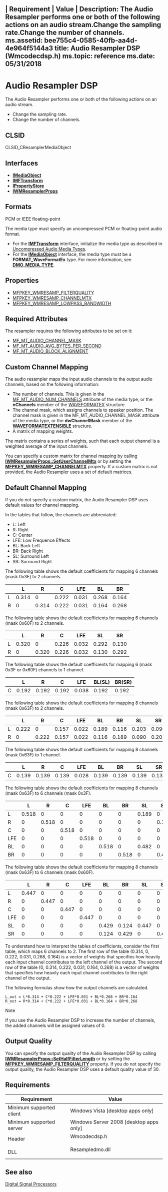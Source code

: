 | Requirement | Value |
Description: The Audio Resampler performs one or both of the following actions on an audio stream.Change the sampling rate.Change the number of channels.
ms.assetid: bee755c4-0585-40fb-aa4d-4e964f5144a3
title: Audio Resampler DSP (Wmcodecdsp.h)
ms.topic: reference
ms.date: 05/31/2018
---

# Audio Resampler DSP

The Audio Resampler performs one or both of the following actions on an audio stream.

-   Change the sampling rate.
-   Change the number of channels.

## CLSID

CLSID\_CResamplerMediaObject

## Interfaces

-   [**IMediaObject**](/previous-versions/ms785953(v=vs.85))
-   [**IMFTransform**](/windows/desktop/api/mftransform/nn-mftransform-imftransform)
-   [**IPropertyStore**](/windows/win32/api/propsys/nn-propsys-ipropertystore)
-   [**IWMResamplerProps**](/windows/desktop/api/wmcodecdsp/nn-wmcodecdsp-iwmresamplerprops)

## Formats

PCM or IEEE floating-point

The media type must specify an uncompressed PCM or floating-point audio format.

-   For the [**IMFTransform**](/windows/desktop/api/mftransform/nn-mftransform-imftransform) interface, initialize the media type as described in [Uncompressed Audio Media Types](uncompressed-audio-media-types.md).
-   For the [**IMediaObject**](/previous-versions/ms785953%28v%3dvs.85%29) interface, the media type must be a **FORMAT\_WaveFormatEx** type. For more information, see [**DMO\_MEDIA\_TYPE**](/previous-versions/windows/desktop/api/mediaobj/ns-mediaobj-dmo_media_type).

## Properties

-   [MFPKEY\_WMRESAMP\_FILTERQUALITY](mfpkey-wmresamp-filterquality.md)
-   [MFPKEY\_WMRESAMP\_CHANNELMTX](mfpkey-wmresamp-channelmtx.md)
-   [MFPKEY\_WMRESAMP\_LOWPASS\_BANDWIDTH](mfpkey-wmresamp-lowpass-bandwidth.md)

## Required Attributes

The resampler requires the following attributes to be set on it:

-   [MF\_MT\_AUDIO\_CHANNEL\_MASK](mf-mt-audio-channel-mask-attribute.md)
-   [MF\_MT\_AUDIO\_AVG\_BYTES\_PER\_SECOND](mf-mt-audio-avg-bytes-per-second-attribute.md)
-   [MF\_MT\_AUDIO\_BLOCK\_ALIGNMENT](mf-mt-audio-block-alignment-attribute.md)

## Custom Channel Mapping

The audio resampler maps the input audio channels to the output audio channels, based on the following information:

-   The number of channels. This is given in the [MF\_MT\_AUDIO\_NUM\_CHANNELS](mf-mt-audio-num-channels-attribute.md) attribute of the media type, or the **nChannels** member of the [WAVEFORMATEX](mf-mt-audio-prefer-waveformatex-attribute.md) structure.
-   The channel mask, which assigns channels to speaker position. The channel mask is given in the MF\_MT\_AUDIO\_CHANNEL\_MASK attribute of the media type, or the **dwChannelMask** member of the [**WAVEFORMATEXTENSIBLE**](/windows/desktop/api/mmreg/ns-mmreg-waveformatextensible) structure.
-   A matrix of mapping weights.

The matrix contains a series of weights, such that each output channel is a weighted average of the input channels.

You can specify a custom matrix for channel mapping by calling [**IWMResamplerProps::SetUserChannelMtx**](/windows/desktop/api/wmcodecdsp/nf-wmcodecdsp-iwmresamplerprops-setuserchannelmtx) or by setting the [**MFPKEY\_WMRESAMP\_CHANNELMTX**](mfpkey-wmresamp-channelmtx.md) property. If a custom matrix is not provided, the Audio Resampler uses a set of default matrices.

## Default Channel Mapping

If you do not specify a custom matrix, the Audio Resampler DSP uses default values for channel mapping.

In the tables that follow, the channels are abbreviated:

-   L: Left
-   R: Right
-   C: Center
-   LFE: Low Frequence Effects
-   BL: Back Left
-   BR: Back Right
-   SL: Surround Left
-   SR: Surround Right

The following table shows the default coefficients for mapping 6 channels (mask 0x3F) to 2 channels.



|     | L     | R     | C     | LFE   | BL    | BR    |
|-----|-------|-------|-------|-------|-------|-------|
| L   | 0.314 | 0     | 0.222 | 0.031 | 0.268 | 0.164 |
| R   | 0     | 0.314 | 0.222 | 0.031 | 0.164 | 0.268 |



 

The following table shows the default coefficients for mapping 6 channels (mask 0x60F) to 2 channels.



|     | L     | R     | C     | LFE   | SL    | SR    |
|-----|-------|-------|-------|-------|-------|-------|
| L   | 0.320 | 0     | 0.226 | 0.032 | 0.292 | 0.130 |
| R   | 0     | 0.320 | 0.226 | 0.032 | 0.130 | 0.292 |



 

The following table shows the default coefficients for mapping 6 (mask 0x3F or 0x60F) channels to 1 channel.



|     | L     | R     | C     | LFE   | BL(SL) | BR(SR) |
|-----|-------|-------|-------|-------|--------|--------|
| C   | 0.192 | 0.192 | 0.192 | 0.038 | 0.192  | 0.192  |



 

The following table shows the default coefficients for mapping 8 channels (mask 0x63F) to 2 channels.



|     | L     | R     | C     | LFE   | BL    | BR    | SL    | SR    |
|-----|-------|-------|-------|-------|-------|-------|-------|-------|
| L   | 0.222 | 0     | 0.157 | 0.022 | 0.189 | 0.116 | 0.203 | 0.090 |
| R   | 0     | 0.222 | 0.157 | 0.022 | 0.116 | 0.189 | 0.090 | 0.203 |



 

The following table shows the default coefficients for mapping 8 channels (mask 0x63F) to 1 channel.



|     | L     | R     | C     | LFE   | BL    | BR    | SL    | SR    |
|-----|-------|-------|-------|-------|-------|-------|-------|-------|
| C   | 0.139 | 0.139 | 0.139 | 0.028 | 0.139 | 0.139 | 0.139 | 0.139 |



 

The following table shows the default coefficients for mapping 8 channels (mask 0x63F) to 6 channels (mask 0x3F).



|     | L     | R     | C     | LFE   | BL    | BR    | SL    | SR    |
|-----|-------|-------|-------|-------|-------|-------|-------|-------|
| L   | 0.518 | 0     | 0     | 0     | 0     | 0     | 0.189 | 0     |
| R   | 0     | 0.518 | 0     | 0     | 0     | 0     | 0     | 0.189 |
| C   | 0     | 0     | 0.518 | 0     | 0     | 0     | 0     | 0     |
| LFE | 0     | 0     | 0     | 0.518 | 0     | 0     | 0     | 0     |
| BL  | 0     | 0     | 0     | 0     | 0.518 | 0     | 0.482 | 0     |
| BR  | 0     | 0     | 0     | 0     | 0     | 0.518 | 0     | 0.482 |



 

The following table shows the default coefficients for mapping 8 channels (mask 0x63F) to 6 channels (mask 0x60F).



|     | L     | R     | C     | LFE   | BL    | BR    | SL    | SR    |
|-----|-------|-------|-------|-------|-------|-------|-------|-------|
| L   | 0.447 | 0     | 0     | 0     | 0     | 0     | 0     | 0     |
| R   | 0     | 0.447 | 0     | 0     | 0     | 0     | 0     | 0     |
| C   | 0     | 0     | 0.447 | 0     | 0     | 0     | 0     | 0     |
| LFE | 0     | 0     | 0     | 0.447 | 0     | 0     | 0     | 0     |
| SL  | 0     | 0     | 0     | 0     | 0.429 | 0.124 | 0.447 | 0     |
| SR  | 0     | 0     | 0     | 0     | 0.124 | 0.429 | 0     | 0.447 |



 

To understand how to interpret the tables of coefficients, consider the first table, which maps 6 channels to 2. The first row of the table (0.314, 0, 0.222, 0.031, 0.268, 0.164) is a vector of weights that specifies how heavily each input channel contributes to the left channel of the output. The second row of the table (0, 0.314, 0.222, 0.031, 0.164, 0.268) is a vector of weights that specifies how heavily each input channel contributes to the right channel of the output.

The following formulas show how the output channels are calculated.

``` syntax
L_out = L*0.314 + C*0.222 + LFE*0.031 + BL*0.268 + BR*0.164 
R_out = R*0.314 + C*0.222 + LFE*0.031 + BL*0.164 + BR*0.268
```

> [!Note]  
> If you use the Audio Resampler DSP to increase the number of channels, the added channels will be assigned values of 0.

 

## Output Quality

You can specify the output quality of the Audio Resampler DSP by calling [**IWMResamplerProps::SetHalfFilterLength**](/windows/desktop/api/wmcodecdsp/nf-wmcodecdsp-iwmresamplerprops-sethalffilterlength) or by setting the [**MFPKEY\_WMRESAMP\_FILTERQUALITY**](mfpkey-wmresamp-filterquality.md) property. If you do not specify the output quality, the Audio Resampler DSP uses a default quality value of 30.

## Requirements



| Requirement | Value |
|-------------------------------------|--------------------------------------------------------------------------------------------|
| Minimum supported client<br/> | Windows Vista \[desktop apps only\]<br/>                                             |
| Minimum supported server<br/> | Windows Server 2008 \[desktop apps only\]<br/>                                       |
| Header<br/>                   | <dl> <dt>Wmcodecdsp.h</dt> </dl>    |
| DLL<br/>                      | <dl> <dt>Resampledmo.dll</dt> </dl> |



## See also

[Digital Signal Processors](windowsmediadigitalsignalprocessors.md)
